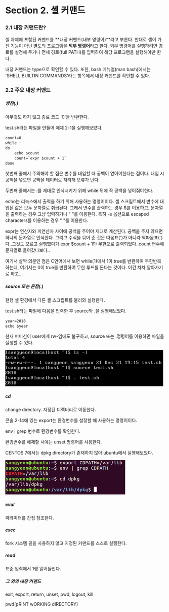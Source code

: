 # Section 2. 셸 커맨드

### 2.1 내장 커맨드란?

셸 자체에 포함된 커맨드를 **내장 커맨드\(내부 명령어\)**라고 부른다. 반대로 셸이 가진 기능이 아닌 별도의 프로그램을 **외부 명령어**라고 한다. 외부 명령어를 실행하려면 경로를 설정해 두거나 전체 경로\(full PATH\)를 입력하여 해당 프로그램을 실행해야만 한다.

내장 커맨드는 type으로 확인할 수 있다. 또한, bash 메뉴얼\(man bash\)에서는 'SHELL BUILTIN COMMANDS'라는 항목에서 내장 커맨드를 확인할 수 있다.



### 2.2 주요 내장 커맨드

##### 쌍점\(:\)

아무것도 하지 않고 종료 코드 '0'을 반환한다.

test.sh라는 파일을 만들어 예제 2-1을 실행해보았다.

    count=0
    while :
    do
    	echo $count
    	count=`expr $count + 1`
    done

첫번째 줄에서 주의해야 할 점은 변수를 대입할 때 공백이 없어야한다는 점이다. 대입 시 공백을 넣으면 공백을 데이터로 처리해 오류가 난다.

두번째 줄에서는 :를 제대로 인식시키기 위해 while 뒤에 꼭 공백을 넣어줘야한다.

echo는 리눅스에서 출력을 하기 위해 사용하는 명령어이다. 셸 스크립트에서 변수에 대입된 값은 모두 문자열로 취급된다. 그래서 변수를 출력하는 경우 $를 이용하고, 문자열을 출력하는 경우 그냥 입력하거나 " "를 이용한다. 특히 -e 옵션으로 escaped characters를 이용하는 경우 " "를 이용한다.

expr는 연산자와 피연산자 사이에 공백을 주어야 제대로 계산된다. 공백을 주지 않으면 하나의 문자열로 인식한다. 그리고 수식을 묶어 준 것은 따옴표\('\)가 아니라 역따옴표\(\`\)다..그것도 모르고 실행했다가 expr $count + 1만 무한으로 출력되었다..count 변수에 문자열로 들어갔나보다..

여기서 살짝 의문인 점은 C언어에서 보면 while\(1\)에서 1이 true를 반환하여 무한반복하는데, 여기서는 0이 true를 반환하여 무한 루프를 돈다는 것이다. 이건 차차 알아가기로 하고.. 

##### source 또는 온점\(.\)

현행 셸 환경에서 다른 셸 스크립트를 불러와 실행한다.

test.sh라는 파일에 다음을 입력한 후 source와 .을 실행해보았다.

```
year=2018
echo $year
```

현재 퍼미션이 user에게 rw-임에도 불구하고, source 또는 .명령어를 이용하면 파일을 실행할 수 있다.

![](/assets/source.png)

##### cd

change directory. 지정된 디렉터리로 이동한다.

콘솔 2-14에 있는 export는 환경변수를 설정할 때 사용하는 명령어이다.

env \| grep 변수로 환경변수를 확인한다.

환경변수를 해제할 시에는 unset 명령어를 사용한다.

CENTOS 7에서는 dpkg directory가 존재하지 않아 ubuntu에서 실행해보았다.

![](/assets/cd.png)

##### eval

파라미터를 간접 참조한다.

##### exec

fork 시스템 콜을 사용하지 않고 지정된 커맨드를 스스로 실행한다.

##### read

표준 입력에서 1행 읽어들인다.

##### 그 외의 내장 커맨드

exit, export, return, unset, pwd, logout, kill

pwd\(pRINT wORKING dIRECTORY\)

